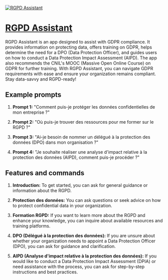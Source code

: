 [![RGPD Assistant](https://files.oaiusercontent.com/file-l1cfrEzZux3K0I7rU1SOw8b4?se=2123-10-16T10%3A35%3A09Z&sp=r&sv=2021-08-06&sr=b&rscc=max-age%3D31536000%2C%20immutable&rscd=attachment%3B%20filename%3D4093bc01-6afd-4ac4-82d2-bd7994bf143b.png&sig=J2seNv0W3hkBBgcVKXhx7ZXMuCiHIsM7GuQl2T3mvZk%3D)](https://chat.openai.com/g/g-5pPts8O7X-rgpd-assistant)

# [RGPD Assistant](https://chat.openai.com/g/g-5pPts8O7X-rgpd-assistant)

RGPD Assistant is an app designed to assist with GDPR compliance. It provides information on protecting data, offers training on GDPR, helps determine the need for a DPO (Data Protection Officer), and guides users on how to conduct a Data Protection Impact Assessment (AIPD). The app also recommends the CNIL's MOOC (Massive Open Online Course) on GDPR for further training. With RGPD Assistant, you can navigate GDPR requirements with ease and ensure your organization remains compliant. Stay data-savvy and RGPD-ready!

## Example prompts

1. **Prompt 1:** "Comment puis-je protéger les données confidentielles de mon entreprise ?"

2. **Prompt 2:** "Où puis-je trouver des ressources pour me former sur le RGPD ?"

3. **Prompt 3:** "Ai-je besoin de nommer un délégué à la protection des données (DPO) dans mon organisation ?"

4. **Prompt 4:** "Je souhaite réaliser une analyse d'impact relative à la protection des données (AIPD), comment puis-je procéder ?"

## Features and commands

1. **Introduction:** To get started, you can ask for general guidance or information about the RGPD.

2. **Protection des données:** You can ask questions or seek advice on how to protect confidential data in your organization.

3. **Formation RGPD:** If you want to learn more about the RGPD and enhance your knowledge, you can inquire about available resources and training platforms.

4. **DPO (Délégué à la protection des données):** If you are unsure about whether your organization needs to appoint a Data Protection Officer (DPO), you can ask for guidance and clarification.

5. **AIPD (Analyse d'impact relative à la protection des données):** If you would like to conduct a Data Protection Impact Assessment (DPIA) or need assistance with the process, you can ask for step-by-step instructions and best practices.